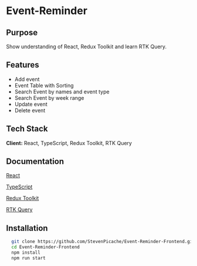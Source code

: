 # Event-Reminder

## Purpose

Show understanding of React, Redux Toolkit and learn RTK Query.

## Features

-   Add event
-   Event Table with Sorting
-   Search Event by names and event type
-   Search Event by week range
-   Update event
-   Delete event

## Tech Stack

**Client:** React, TypeScript, Redux Toolkit, RTK Query

## Documentation

[React](https://react.dev/)

[TypeScript](https://www.typescriptlang.org/)

[Redux Toolkit](https://redux-toolkit.js.org/)

[RTK Query](https://redux-toolkit.js.org/rtk-query/overview)

## Installation

```bash
  git clone https://github.com/StevenPicache/Event-Reminder-Frontend.git
  cd Event-Reminder-Frontend
  npm install
  npm run start
```
